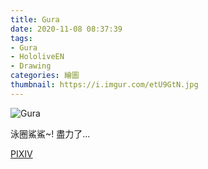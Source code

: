 ```yaml
---
title: Gura
date: 2020-11-08 08:37:39
tags: 
- Gura 
- HololiveEN 
- Drawing
categories: 繪圖
thumbnail: https://i.imgur.com/etU9GtN.jpg
---
```

![Gura](https://i.imgur.com/etU9GtN.jpg)

泳圈鯊鯊~!
盡力了...

[PIXIV](https://www.pixiv.net/artworks/85520786)